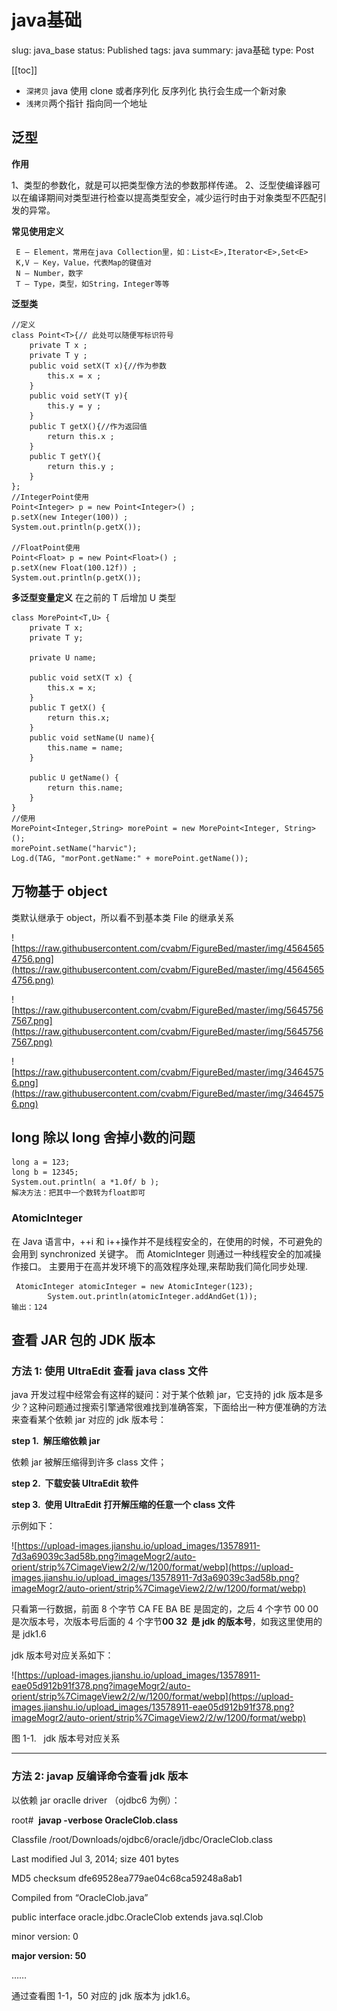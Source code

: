 # java基础

slug: java_base
status: Published
tags: java
summary: java基础
type: Post

[[toc]]

- `深拷贝` java 使用 clone 或者序列化 反序列化 执行会生成一个新对象
- `浅拷贝`两个指针 指向同一个地址

## 泛型

**作用**

1、类型的参数化，就是可以把类型像方法的参数那样传递。 2、泛型使编译器可以在编译期间对类型进行检查以提高类型安全，减少运行时由于对象类型不匹配引发的异常。

**常见使用定义**

```
 E — Element，常用在java Collection里，如：List<E>,Iterator<E>,Set<E>
 K,V — Key，Value，代表Map的键值对
 N — Number，数字
 T — Type，类型，如String，Integer等等
```

**泛型类**

```
//定义
class Point<T>{// 此处可以随便写标识符号
    private T x ;
    private T y ;
    public void setX(T x){//作为参数
        this.x = x ;
    }
    public void setY(T y){
        this.y = y ;
    }
    public T getX(){//作为返回值
        return this.x ;
    }
    public T getY(){
        return this.y ;
    }
};
//IntegerPoint使用
Point<Integer> p = new Point<Integer>() ;
p.setX(new Integer(100)) ;
System.out.println(p.getX());

//FloatPoint使用
Point<Float> p = new Point<Float>() ;
p.setX(new Float(100.12f)) ;
System.out.println(p.getX());
```

**多泛型变量定义** 在之前的 T 后增加 U 类型

```
class MorePoint<T,U> {
    private T x;
    private T y;

    private U name;

    public void setX(T x) {
        this.x = x;
    }
    public T getX() {
        return this.x;
    }
    public void setName(U name){
        this.name = name;
    }

    public U getName() {
        return this.name;
    }
}
//使用
MorePoint<Integer,String> morePoint = new MorePoint<Integer, String>();
morePoint.setName("harvic");
Log.d(TAG, "morPont.getName:" + morePoint.getName());
```

## 万物基于 object

类默认继承于 object，所以看不到基本类 File 的继承关系

![https://raw.githubusercontent.com/cvabm/FigureBed/master/img/45645654756.png](https://raw.githubusercontent.com/cvabm/FigureBed/master/img/45645654756.png)

![https://raw.githubusercontent.com/cvabm/FigureBed/master/img/56457567567.png](https://raw.githubusercontent.com/cvabm/FigureBed/master/img/56457567567.png)

![https://raw.githubusercontent.com/cvabm/FigureBed/master/img/34645756.png](https://raw.githubusercontent.com/cvabm/FigureBed/master/img/34645756.png)

## long 除以 long 舍掉小数的问题

```
long a = 123;
long b = 12345;
System.out.println( a *1.0f/ b );
解决方法：把其中一个数转为float即可
```

### AtomicInteger

在 Java 语言中，++i 和 i++操作并不是线程安全的，在使用的时候，不可避免的会用到 synchronized 关键字。 而 AtomicInteger 则通过一种线程安全的加减操作接口。 主要用于在高并发环境下的高效程序处理,来帮助我们简化同步处理.

```
 AtomicInteger atomicInteger = new AtomicInteger(123);
        System.out.println(atomicInteger.addAndGet(1));
输出：124
```

## 查看 JAR 包的 JDK 版本

### 方法 1: 使用 UltraEdit 查看 java class 文件

java 开发过程中经常会有这样的疑问：对于某个依赖 jar，它支持的 jdk 版本是多少？这种问题通过搜索引擎通常很难找到准确答案，下面给出一种方便准确的方法来查看某个依赖 jar 对应的 jdk 版本号：

**step 1.  解压缩依赖 jar**

依赖 jar 被解压缩得到许多 class 文件；

**step 2.  下载安装 UltraEdit 软件**

**step 3.  使用 UltraEdit 打开解压缩的任意一个 class 文件**

示例如下：

![https://upload-images.jianshu.io/upload_images/13578911-7d3a69039c3ad58b.png?imageMogr2/auto-orient/strip%7CimageView2/2/w/1200/format/webp](https://upload-images.jianshu.io/upload_images/13578911-7d3a69039c3ad58b.png?imageMogr2/auto-orient/strip%7CimageView2/2/w/1200/format/webp)

只看第一行数据，前面 8 个字节 CA FE BA BE 是固定的，之后 4 个字节 00 00 是次版本号，次版本号后面的 4 个字节**00 32  是 jdk 的版本号**，如我这里使用的是 jdk1.6

jdk 版本号对应关系如下：

![https://upload-images.jianshu.io/upload_images/13578911-eae05d912b91f378.png?imageMogr2/auto-orient/strip%7CimageView2/2/w/1200/format/webp](https://upload-images.jianshu.io/upload_images/13578911-eae05d912b91f378.png?imageMogr2/auto-orient/strip%7CimageView2/2/w/1200/format/webp)

图 1-1.   jdk 版本号对应关系

---

### 方法 2: javap 反编译命令查看 jdk 版本

以依赖 jar oraclle driver （ojdbc6 为例）：

root#  **javap -verbose OracleClob.class**

Classfile /root/Downloads/ojdbc6/oracle/jdbc/OracleClob.class

Last modified Jul 3, 2014; size 401 bytes

MD5 checksum dfe69528ea779ae04c68ca59248a8ab1

Compiled from “OracleClob.java”

public interface oracle.jdbc.OracleClob extends java.sql.Clob

minor version: 0

**major version: 50**

……

通过查看图 1-1，50 对应的 jdk 版本为 jdk1.6。